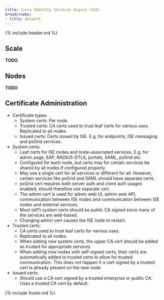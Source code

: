 ```yaml
---
title: Cisco Identity Services Engine (ISE)
breadcrumbs:
- title: Network
---
```

{% include header.md %}

## Scale

**TODO**

## Nodes

**TODO**

## Certificate Administration

- Certificate types:
    - System certs:  Per node.
    - Trusted certs: CA certs used to trust leaf certs for various uses. Replicated to all nodes.
    - Issued certs: Certs issued by ISE. E.g. for endpoints, ISE messaging and pxGrid services.
- System certs:
    - Leaf certs for ISE nodes and node-associated services. E.g. for admin page, EAP, RADIUS-DTLS, portals, SAML, pxGrid etc.
    - Configured for each node, but certs may for certain services be shared by all nodes if configured properly.
    - May use a single cert for all services or different for all. However, certain services like pxGrid and SAML should have separate certs.
    - pxGrid cert requires both server auth and client auth usages enabled, should therefore use separate cert.
    - The admin cert is used for admin web UI, admin web API, communication between ISE nodes and communication between ISE nodes and external services.
    - Most (all?) system certs should be public CA signed since many of the services are web-based.
    - Changing admin cert causes the ISE node to restart.
- Trusted certs:
    - CA certs used to trust leaf certs for various uses.
    - Replicated to all nodes.
    - When adding new system certs, the upper CA cert should be added as trusted for appropriate services.
    - When adding new nodes with self-signed certs, their certs are automatically added to trusted certs to allow for trusted communication. This does not happen if a cert signed by a trusted cert is already present on the new node.
- Issued certs:
    - Should use a CA cert signed by a trusted enterprise or public CA. Uses a trusted CA cert by default.


{% include footer.md %}
